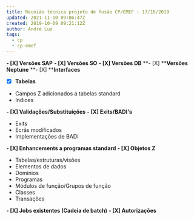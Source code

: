 ```yaml
---
title: Reunião técnica projeto de fusão CP/EMEF - 17/10/2019
updated: 2021-11-10 09:06:47Z
created: 2019-10-09 09:21:12Z
author: André Luz
tags:
  - cp
  - cp-emef
---
```


**- [X] Versões SAP**
**- [X] Versões SO**
**- [X] Versões DB**
**- [X] ****Versões Neptune**
**- [X] ****Interfaces**

- [X] **Tabelas**
- Campos Z adicionados a tabelas standard
- Indices

**- [X] Validações/Substituições**
**- [X] Exits/BADI's**

- Exits
- Ecrãs modificados
- Implementações de BADI

**- [X] Enhancements a programas standard**
**- [X] Objetos Z**

- Tabelas/estruturas/visões
- Elementos de dados
- Dominios
- Programas
- Módulos de função/Grupos de função
- Classes
- Transações

**- [X] Jobs existentes (Cadeia de batch)**
**- [X] Autorizações**